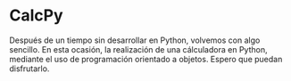 # CalcPy
Después de un tiempo sin desarrollar en Python, volvemos con algo sencillo. En esta ocasión, la realización de una cálculadora en Python, mediante el uso de programación orientado a objetos. Espero que puedan disfrutarlo.
